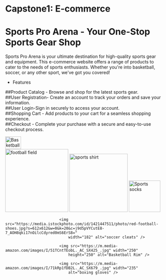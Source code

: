 # Capstone1: E-commerce
<!DOCTYPE html>
<html>
<body>





# Sports Pro Arena - Your One-Stop Sports Gear Shop <br>
Sports Pro Arena is your ultimate destination for high-quality sports gear and equipment. This e-commerce website offers a range of products to cater to the needs of sports enthusiasts. Whether you're into basketball, soccer, or any other sport, we've got you covered!

  - Features

##Product Catalog - Browse and shop for the latest sports gear.<br>
##User Registration- Create an account to track your orders and save your information.<br>
##User Login-Sign in securely to access your account.<br>
##Shopping Cart - Add products to your cart for a seamless shopping experience.<br>
##Checkout - Complete your purchase with a secure and easy-to-use checkout process. <br>
 

<img src="https://p1.hiclipart.com/preview/125/418/366/basketball-hoop-backboard-canestro-breakaway-rim-nba-net-outline-of-basketball-basketball-court-png-clipart.jpg"
                    width=50 height=40 alt="Basketball Rim"><br>
<img src="https://www.dickssportinggoods.com/content/dam/dsg/homepage/dsg_hp_octwk2/Promo_1660_Multi_FallCompetitive_Hero_4_d.jpg"
                alt="football field" width="200px" height="200px">
                <img src="https://t3.ftcdn.net/jpg/05/03/23/16/360_F_503231662_3PBzNxleGkRG95X3q0Unj9un5ONjx29J.jpg"
                                width="185" alt="sports shirt"/>
                                <img src="https://m.media-amazon.com/images/I/81FWNjOJrIL._AC_UL480_QL65_.jpg" width="100"
                                alt="Sports socks" />
                            
                            <img src="https://media.istockphoto.com/id/1421447511/photo/red-football-shoes.jpg?s=612x612&w=0&k=20&c=j9d5pVYCutE8-7_AOH8qki17nOilcCdyred0mS6ErS8="
                                width="182" alt="soccer cleats" />
                                
                            <img src="https://m.media-amazon.com/images/I/51TCntTEobL._AC_SX425_.jpg" width="250"
                                height="250" alt="Basketball Rim" />
                                
                            <img src="https://m.media-amazon.com/images/I/71kRp1fDB2L._AC_SX679_.jpg" width="235"
                                alt="boxing gloves" />
                            


